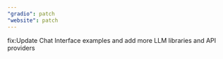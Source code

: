 ```yaml
---
"gradio": patch
"website": patch
---
```


fix:Update Chat Interface examples and add more LLM libraries and API providers
